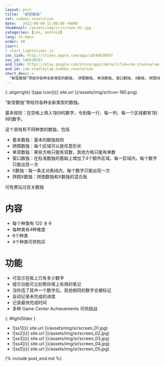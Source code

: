 ```yaml
---
layout: post
title:  "新型数独"
ref: sudoku_revolution
date:   2012-09-09 12:00:00 +0800
thumbnail: /assets/img/sr/screen_01.jpg
categories: [ios, android]
lang: zh-Hans
order: 40
jsarr:
- start_lightslider.js
ios_link: http://itunes.apple.com/app/id546630587
ios_id: 546630587
and_link: https://play.google.com/store/apps/details?id=com.stanleylam.sudoku.revolution
and_id: com.stanleylam.sudoku.revolution
short_desc: >
  “新型数独”带给你各种全新类型的数独。 拼图数独, 单双数独, 窗口数独, X数独, 拼图X数独.
---
```


{:.alignright}
![app icon]({{ site.url }}/assets/img/sr/Icon-180.png)


“新型数独”带给你各种全新类型的数独。 

基本规则：在空格上填入1到9的数字，令到每一行、每一列、每一个区域都有1到9的数字。

这个游戏有不同种类的数独，包括 
- 基本数独：基本的数独规则
- 拼图数独：每个区域可以是任意形状 
- 单双数独：某些方格只能有双数，其他方格只能有单数
- 窗口数独：在标准数独的基础上增加了4个额外区域，每一区域内，每个数字只能出现一次
- X数独：每一条主对角线内，每个数字只能出现一次 
- 拼图X数独：拼图数独和X数独的混合版 

可免费玩过百关数独

# 内容 
- 每个种类有 120 关卡 
- 每种类有4种难度
- 6个种类 
- 4个种类可供购买 

# 功能
- 可显示在板上已有多少数字 
- 提示功能可立刻帮你填上有用的笔记
- 当你选了其中一个数字后，其他相同的数字会被标记 
- 自动记录未完成的进度 
- 记录最快完成时间
- 多种 Game Center Achievements 可供挑战


{: #lightSlider }
*   ![ss1]({{ site.url }}/assets/img/sr/screen_01.jpg)
*   ![ss2]({{ site.url }}/assets/img/sr/screen_02.jpg)
*   ![ss3]({{ site.url }}/assets/img/sr/screen_03.jpg)
*   ![ss4]({{ site.url }}/assets/img/sr/screen_04.jpg)
*   ![ss5]({{ site.url }}/assets/img/sr/screen_05.jpg)


{% include post_end.md %}
